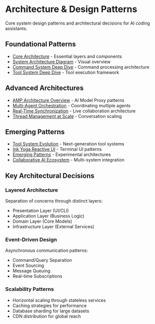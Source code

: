 # Architecture & Design Patterns

Core system design patterns and architectural decisions for AI coding assistants.

## Foundational Patterns

- [Core Architecture](core-architecture.md) - Essential layers and components
- [System Architecture Diagram](system-architecture-diagram.md) - Visual overview
- [Command System Deep Dive](command-system-deep-dive.md) - Command processing architecture
- [Tool System Deep Dive](tool-system-deep-dive.md) - Tool execution framework

## Advanced Architectures

- [AMP Architecture Overview](amp-architecture.md) - AI Model Proxy patterns
- [Multi-Agent Orchestration](multi-agent-orchestration.md) - Coordinating multiple agents
- [Real-Time Synchronization](real-time-sync.md) - Live collaboration architecture
- [Thread Management at Scale](thread-management.md) - Conversation scaling

## Emerging Patterns

- [Tool System Evolution](tool-system-evolution.md) - Next-generation tool systems
- [Ink Yoga Reactive UI](ink-yoga-reactive-ui.md) - Terminal UI patterns
- [Emerging Patterns](emerging-patterns.md) - Experimental architectures
- [Collaborative AI Ecosystem](collaborative-ai-ecosystem.md) - Multi-system integration

## Key Architectural Decisions

### Layered Architecture
Separation of concerns through distinct layers:
- Presentation Layer (UI/CLI)
- Application Layer (Business Logic)
- Domain Layer (Core Models)
- Infrastructure Layer (External Services)

### Event-Driven Design
Asynchronous communication patterns:
- Command/Query Separation
- Event Sourcing
- Message Queuing
- Real-time Subscriptions

### Scalability Patterns
- Horizontal scaling through stateless services
- Caching strategies for performance
- Database sharding for large datasets
- CDN distribution for global reach